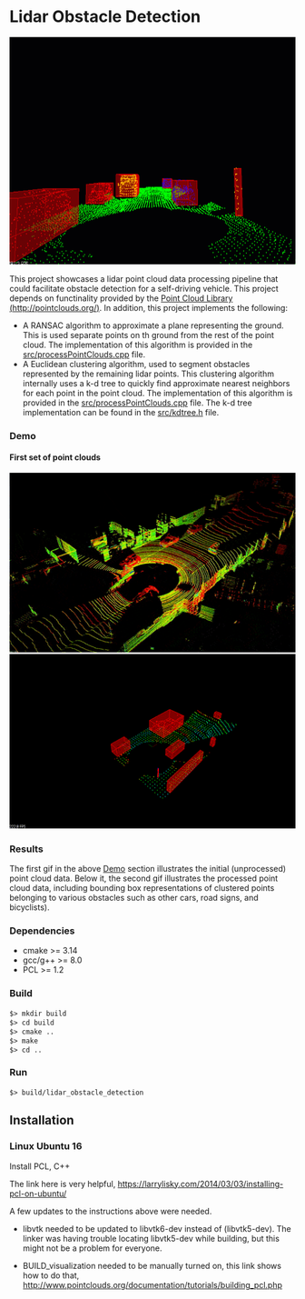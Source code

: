 # Lidar Obstacle Detection

<img src="media/ObstacleDetectionFPS.gif" width="700" height="400" />

This project showcases a lidar point cloud data processing pipeline that could facilitate obstacle detection for a self-driving vehicle. This project depends on functinality provided by the [Point Cloud Library (http://pointclouds.org/)](PCL). In addition, this project implements the following:
- A RANSAC algorithm to approximate a plane representing the ground. This is used separate points on th ground from the rest of the point cloud. The implementation of this algorithm is provided in the [src/processPointClouds.cpp](src/processPointClouds.cpp) file.
- A Euclidean clustering algorithm, used to segment obstacles represented by the remaining lidar points. This clustering algorithm internally uses a k-d tree to quickly find approximate nearest neighbors for each point in the point cloud. The implementation of this algorithm is provided in the [src/processPointClouds.cpp](src/processPointClouds.cpp) file. The k-d tree implementation can be found in the [src/kdtree.h](src/kdtree.h) file.

### Demo
#### First set of point clouds
![ANIMATION](media/raw_cloud.gif)
![ANIMATION](media/processed_cloud.gif)


### Results 
The first gif in the above [Demo](#demo) section illustrates the initial (unprocessed) point cloud data. Below it, the second gif illustrates the processed point cloud data, including bounding box representations of clustered points belonging to various obstacles such as other cars, road signs, and bicyclists).


### Dependencies
- cmake >= 3.14
- gcc/g++ >= 8.0
- PCL >= 1.2

### Build
```
$> mkdir build
$> cd build
$> cmake ..
$> make
$> cd ..
```

### Run
```
$> build/lidar_obstacle_detection
```

## Installation

### Linux Ubuntu 16

Install PCL, C++

The link here is very helpful, 
https://larrylisky.com/2014/03/03/installing-pcl-on-ubuntu/

A few updates to the instructions above were needed.

* libvtk needed to be updated to libvtk6-dev instead of (libvtk5-dev). The linker was having trouble locating libvtk5-dev while building, but this might not be a problem for everyone.

* BUILD_visualization needed to be manually turned on, this link shows how to do that,
http://www.pointclouds.org/documentation/tutorials/building_pcl.php

